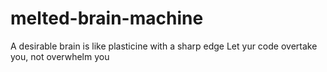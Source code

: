 # melted-brain-machine
A desirable brain is like plasticine with a sharp edge
Let yur code overtake you, not overwhelm you

